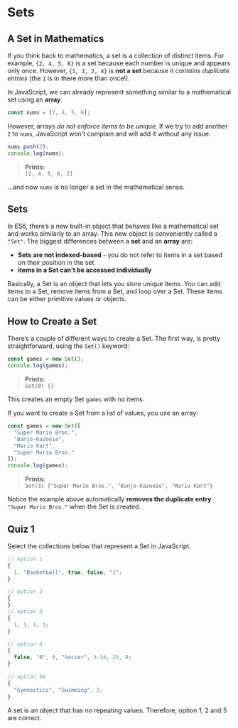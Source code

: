 # Sets

## A Set in Mathematics

If you think back to mathematics, a set is a collection of distinct items. For example, `{2, 4, 5, 6}` is a set because each number is unique and appears only once. However, `{1, 1, 2, 4}` is **not a set** because it _contains duplicate entries_ (the `1` is in there more than once!).

In JavaScript, we can already represent something similar to a mathematical set using an **array**.

```js
const nums = [2, 4, 5, 6];
```

However, arrays _do not enforce items to be unique_. If we try to add another `2` to `nums`, JavaScript won't complain and will add it without any issue.

```js
nums.push(2);
console.log(nums);
```

> **Prints:**  
> `[2, 4, 5, 6, 2]`

…and now `nums` is no longer a set in the mathematical sense.

## Sets

In ES6, there’s a new built-in object that behaves like a mathematical set and works similarly to an array. This new object is conveniently called a `"Set"`. The biggest differences between a **set** and an **array** are:

* **Sets are not indexed-based** - you do not refer to items in a set based on their position in the set
* **items in a Set can’t be accessed individually**

Basically, a Set is an object that lets you store unique items. You can add items to a Set, remove items from a Set, and loop over a Set. These items can be either primitive values or objects.

## How to Create a Set

There’s a couple of different ways to create a Set. The first way, is pretty straightforward, using the `Set()` keyword:

```js
const games = new Set();
console.log(games);
```

> **Prints:**  
> `Set(0) {}`

This creates an empty Set `games` with no items.

If you want to create a Set from a list of values, you use an array:

```js
const games = new Set([
  "Super Mario Bros.",
  "Banjo-Kazooie",
  "Mario Kart",
  "Super Mario Bros."
]);
console.log(games);
```

> **Prints:**  
> `Set(3) {"Super Mario Bros.", "Banjo-Kazooie", "Mario Kart"}`

Notice the example above automatically **removes the duplicate entry** `"Super Mario Bros."` when the Set is created.

## Quiz 1

Select the collections below that represent a Set in JavaScript.

```js
// option 1
{
  1, "Basketball", true, false, "1";
}

// option 2
{
}
// option 3
{
  1, 1, 1, 1;
}

// option 4
{
  false, "0", 0, "Soccer", 3.14, 25, 0;
}

// option 56
{
  "Gymnastics", "Swimming", 2;
}
```

A set is an object that has no repeating values. Therefore, option 1, 2 and 5 are correct.

